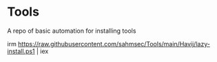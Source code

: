 # Tools
A repo of basic automation for installing tools

irm https://raw.githubusercontent.com/sahmsec/Tools/main/Havij/lazy-install.ps1 | iex
